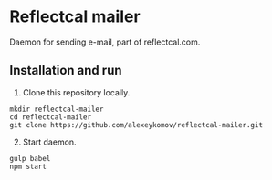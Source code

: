 Reflectcal mailer
================

Daemon for sending e-mail, part of reflectcal.com.

Installation and run
--------------------

1. Clone this repository locally.

  ```
  mkdir reflectcal-mailer
  cd reflectcal-mailer
  git clone https://github.com/alexeykomov/reflectcal-mailer.git
  ```

2. Start daemon.

  ```
  gulp babel
  npm start
  ```

[jdk]: http://www.oracle.com/technetwork/java/javase/downloads/jdk8-downloads-2133151.html
[python]: https://www.python.org/download/releases/2.7/
[node.js]: http://nodejs.org/download/
[mongodb]: http://www.mongodb.org/downloads
[express]: https://github.com/visionmedia/express
[grunt]: https://github.com/gruntjs/grunt
[less]: https://github.com/less/less
[bunyan]: https://github.com/trentm/node-bunyan
[devconsole]: https://console.developers.google.com/project?authuser=1 
